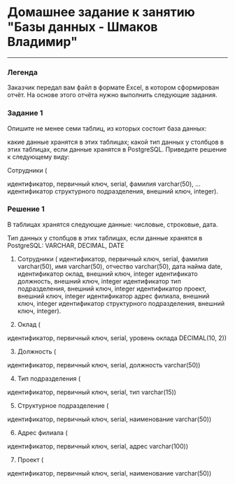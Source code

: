# Домашнее задание к занятию "Базы данных - Шмаков Владимир"

---
### Легенда
Заказчик передал вам файл в формате Excel, в котором сформирован отчёт.
На основе этого отчёта нужно выполнить следующие задания.

### Задание 1
Опишите не менее семи таблиц, из которых состоит база данных:

какие данные хранятся в этих таблицах;
какой тип данных у столбцов в этих таблицах, если данные хранятся в PostgreSQL.
Приведите решение к следующему виду:

Сотрудники (

идентификатор, первичный ключ, serial,
фамилия varchar(50),
...
идентификатор структурного подразделения, внешний ключ, integer).

### Решение 1

В таблицах хранятся следующие данные: числовые, строковые, дата.

Тип данных у столбцов в этих таблицах, если данные хранятся в PostgreSQL: VARCHAR, DECIMAL, DATE

1. Сотрудники ( 
идентификатор, первичный ключ, serial, фамилия varchar(50),
имя varchar(50),
отчество varchar(50),
дата найма date,
идентификатор оклад, внешний ключ, integer
идентификато должность, внешний ключ, integer
идентификатор тип подразделения, внешний ключ, integer
идентификатор проект, внешний ключ, integer
идентификатор адрес филиала, внешний ключ, integer
идентификатор структурного подразделения, внешний ключ, integer).

2. Оклад (

идентификатор, первичный ключ, serial,
уровень оклада DECIMAL(10, 2))

3. Должность (

идентификатор, первичный ключ, serial,
должность varchar(50))

4. Тип подразделения (

идентификатор, первичный ключ, serial,
тип varchar(15))

5. Структурное подразделение (

идентификатор, первичный ключ, serial,
наименование varchar(50))

6. Адрес филиала (

идентификатор, первичный ключ, serial,
адрес varchar(100))

7. Проект (

идентификатор, первичный ключ, serial,
наименование varchar(50))
